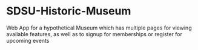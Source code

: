 # SDSU-Historic-Museum
Web App for a hypothetical Museum which has multiple pages for viewing available features, as well as to signup for memberships or register for upcoming events
